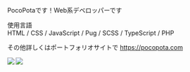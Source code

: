 PocoPotaです！Web系デベロッパーです

使用言語  
HTML / CSS / JavaScript / Pug / SCSS / TypeScript / PHP

その他詳しくはポートフォリオサイトで
https://pocopota.com

  <img align="left" src="https://github-readme-stats.vercel.app/api/top-langs/?username=PocoPota" />
  <img align="left" src="https://github-readme-stats.vercel.app/api?username=PocoPota&count_private=true&show_icons=true" />
